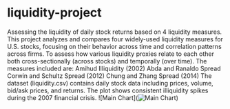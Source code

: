 # liquidity-project
Assessing the liquidity of daily stock returns based on 4 liquidity measures.
This project analyzes and compares four widely-used liquidity measures for U.S. stocks, focusing on their behavior across time and correlation patterns across firms.
To assess how various liquidity proxies relate to each other both cross-sectionally (across stocks) and temporally (over time). The measures included are:
Amihud Illiquidity (2002)
Abda and Ranaldo Spread
Corwin and Schultz Spread (2012)
Chung and Zhang Spread (2014)
The dataset (liquidity.csv) contains daily stock data including prices, volume, bid/ask prices, and returns.
The plot shows consistent illiquidity spikes during the 2007 financial crisis. 
![Main Chart](![Main Chart](chart.png))
